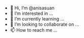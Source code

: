 - 👋 Hi, I’m @anisasuan
- 👀 I’m interested in ...
- 🌱 I’m currently learning ...
- 💞️ I’m looking to collaborate on ...
- 📫 How to reach me ...

<!---
anisasuan/anisasuan is a ✨ special ✨ repository because its `README.md` (this file) appears on your GitHub profile.
You can click the Preview link to take a look at your changes.
--->
